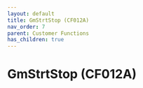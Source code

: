 ```yaml
---
layout: default
title: GmStrtStop (CF012A)
nav_order: 7
parent: Customer Functions
has_children: true
---
```

# GmStrtStop (CF012A)
